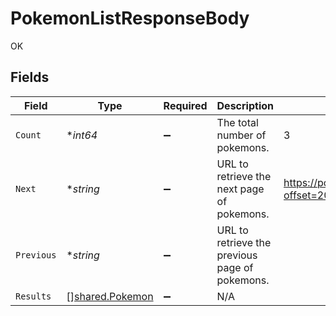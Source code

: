 # PokemonListResponseBody

OK


## Fields

| Field                                                 | Type                                                  | Required                                              | Description                                           | Example                                               |
| ----------------------------------------------------- | ----------------------------------------------------- | ----------------------------------------------------- | ----------------------------------------------------- | ----------------------------------------------------- |
| `Count`                                               | **int64*                                              | :heavy_minus_sign:                                    | The total number of pokemons.                         | 3                                                     |
| `Next`                                                | **string*                                             | :heavy_minus_sign:                                    | URL to retrieve the next page of pokemons.            | https://pokeapi.co/api/v2/pokemon/?offset=20&limit=20 |
| `Previous`                                            | **string*                                             | :heavy_minus_sign:                                    | URL to retrieve the previous page of pokemons.        |                                                       |
| `Results`                                             | [][shared.Pokemon](../../models/shared/pokemon.md)    | :heavy_minus_sign:                                    | N/A                                                   |                                                       |